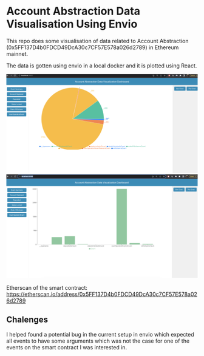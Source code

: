# Account Abstraction Data Visualisation Using Envio

This repo does some visualisation of data related to Account Abstraction (0x5FF137D4b0FDCD49DcA30c7CF57E578a026d2789) in Ethereum mainnet. 

The data is gotten using envio in a local docker and it is plotted using React.

![plot](./images/pie.png)
![plot](./images/bar.png)

Etherscan of the smart contract: https://etherscan.io/address/0x5FF137D4b0FDCD49DcA30c7CF57E578a026d2789

## Chalenges

I helped found a potential bug in the current setup in envio which expected all events to have some arguments which was not the case for one of the events on the smart contract I was interested in.